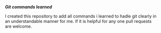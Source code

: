 ***Git commands learned***


I created this repository to add all commands i learned  to hadle git clearly in an understandable manner for me. If it is helpful for any one pull requests are welcome.
